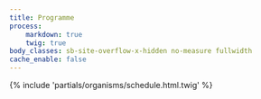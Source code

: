 ```yaml
---
title: Programme
process:
    markdown: true
    twig: true
body_classes: sb-site-overflow-x-hidden no-measure fullwidth
cache_enable: false	
---
```


{% include 'partials/organisms/schedule.html.twig' %}

